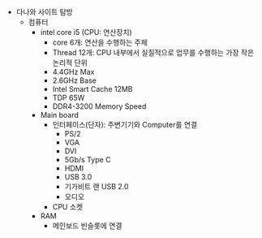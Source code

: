 - 다나와 사이트 탐방
	- 컴퓨터
		- intel core i5 (CPU: 연산장치)
			- core 6개: 연산을 수행하는 주체
			- Thread 12개: CPU 내부에서 실질적으로 업무를 수행하는 가장 작은 논리적 단위
			- 4.4GHz Max
			- 2.6GHz Base
			- Intel Smart Cache 12MB 
			- TDP 65W 
			- DDR4-3200 Memory Speed
		- Main board
			- 인터페이스(단자): 주변기기와 Computer를 연결
				- PS/2
				- VGA
				- DVI
				- 5Gb/s Type C
				- HDMI
				- USB 3.0
				- 기가비트 랜 USB 2.0
				- 오디오
			- CPU 소켓
		- RAM
			- 메인보드 빈슬롯에 연결